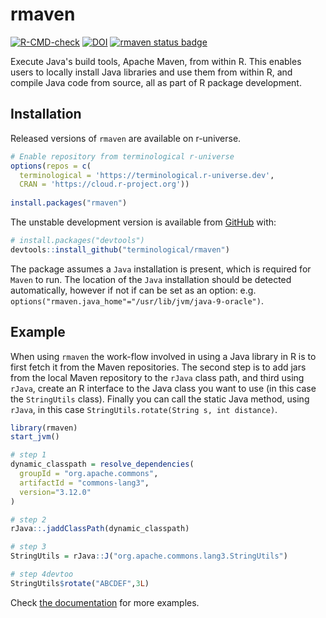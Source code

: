 # rmaven

<!-- badges: start -->
[![R-CMD-check](https://github.com/terminological/rmaven/actions/workflows/R-CMD-check.yaml/badge.svg)](https://github.com/terminological/rmaven/actions/workflows/R-CMD-check.yaml)
[![DOI](https://zenodo.org/badge/525325654.svg)](https://zenodo.org/badge/latestdoi/525325654)
[![rmaven status badge](https://terminological.r-universe.dev/badges/rmaven)](https://terminological.r-universe.dev)
<!-- badges: end -->

Execute Java's build tools, Apache Maven, from within R. This enables users to locally install Java libraries and use them from within R, and compile Java code from source, all as part
of R package development.

## Installation

Released versions of `rmaven` are available on r-universe.

```r
# Enable repository from terminological r-universe
options(repos = c(
  terminological = 'https://terminological.r-universe.dev',
  CRAN = 'https://cloud.r-project.org'))
  
install.packages("rmaven")
```

The unstable development version is available from [GitHub](https://github.com/)
with:

``` r
# install.packages("devtools")
devtools::install_github("terminological/rmaven")
```

The package assumes a `Java` installation is present, which is required for
`Maven` to run. The location of the `Java` installation should be detected
automatically, however if not if can be set as an option: e.g.
`options("rmaven.java_home"="/usr/lib/jvm/java-9-oracle")`.

## Example

When using `rmaven` the work-flow involved in using a Java library in R is to
first fetch it from the Maven repositories. The second step is to add jars from
the local Maven repository to the `rJava` class path, and third using `rJava`,
create an R interface to the Java class you want to use (in this case the
`StringUtils` class). Finally you can call the static Java method, using
`rJava`, in this case `StringUtils.rotate(String s, int distance)`.

```R
library(rmaven)
start_jvm()

# step 1
dynamic_classpath = resolve_dependencies(
  groupId = "org.apache.commons", 
  artifactId = "commons-lang3", 
  version="3.12.0"
)

# step 2
rJava::.jaddClassPath(dynamic_classpath)

# step 3
StringUtils = rJava::J("org.apache.commons.lang3.StringUtils")

# step 4devtoo
StringUtils$rotate("ABCDEF",3L)
```

Check [the documentation](https://terminological.github.io/rmaven/) for more
examples.
